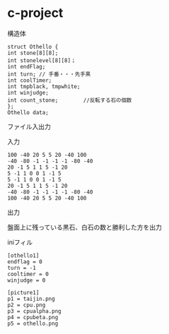 # c-project
構造体

	struct Othello {
	int stone[8][8];
	int stonelevel[8][8]；
	int endFlag;
	int turn; // 手番・・・先手黒
	int coolTimer;
	int tmpblack, tmpwhite;
	int winjudge;
	int count_stone;		//反転する石の個数
	};
	Othello data;

ファイル入出力

入力

	100 -40 20 5 5 20 -40 100
	-40 -80 -1 -1 -1 -1 -80 -40
	20 -1 5 1 1 5 -1 20
	5 -1 1 0 0 1 -1 5
	5 -1 1 0 0 1 -1 5
	20 -1 5 1 1 5 -1 20
	-40 -80 -1 -1 -1 -1 -80 -40
	100 -40 20 5 5 20 -40 100
	
出力

盤面上に残っている黒石、白石の数と勝利した方を出力

iniフィル

	[othello1]
	endflag = 0
	turn = -1
	cooltimer = 0
	winjudge = 0

	[picture1]
	p1 = taijin.png
	p2 = cpu.png
	p3 = cpualpha.png
	p4 = cpubeta.png
	p5 = othello.png



	

	
